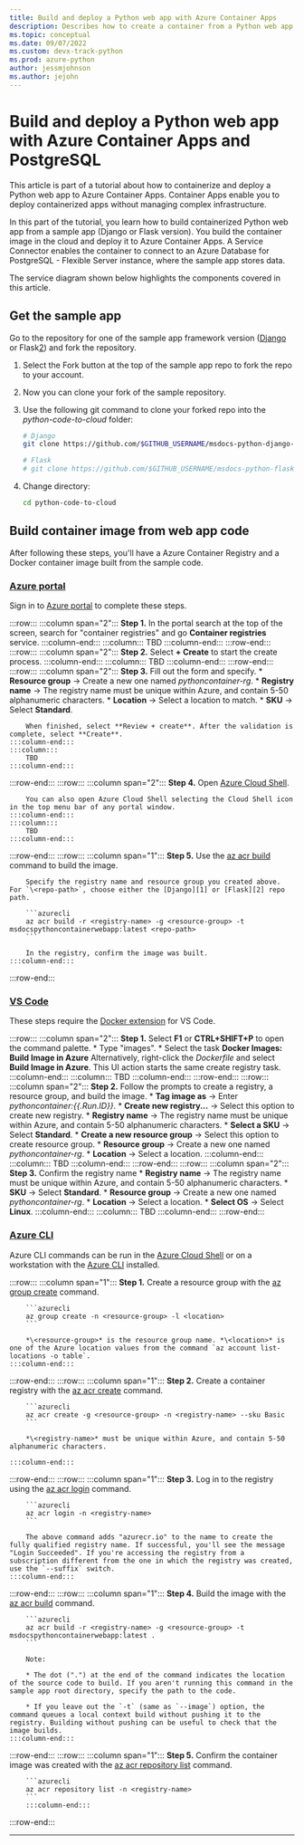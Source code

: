 ```yaml
---
title: Build and deploy a Python web app with Azure Container Apps
description: Describes how to create a container from a Python web app and deploy it to Azure Container Apps, a serverless platform for hosting containerized applications.
ms.topic: conceptual
ms.date: 09/07/2022
ms.custom: devx-track-python
ms.prod: azure-python
author: jessmjohnson
ms.author: jejohn
---
```


# Build and deploy a Python web app with Azure Container Apps and PostgreSQL

This article is part of a tutorial about how to containerize and deploy a Python web app to Azure Container Apps. Container Apps enable you to deploy containerized apps without managing complex infrastructure. 

In this part of the tutorial, you learn how to build containerized Python web app from a sample app (Django or Flask version). You build the container image in the cloud and deploy it to Azure Container Apps.  A Service Connector enables the container to connect to an Azure Database for PostgreSQL - Flexible Server instance, where the sample app stores data.

The service diagram shown below highlights the components covered in this article.

## Get the sample app

Go to the repository for one of the sample app framework version ([Django][1] or Flask[2]) and fork the repository.

1. Select the Fork button at the top of the sample app repo to fork the repo to your account.

1. Now you can clone your fork of the sample repository.

1. Use the following git command to clone your forked repo into the *python-code-to-cloud* folder:

    ```bash
    # Django
    git clone https://github.com/$GITHUB_USERNAME/msdocs-python-django-azure-container-app.git python-code-to-cloud
    
    # Flask
    # git clone https://github.com/$GITHUB_USERNAME/msdocs-python-flask-azure-container-app.git python-code-to-cloud
    ```
    
1. Change directory:

    ```bash
    cd python-code-to-cloud
    ```

## Build container image from web app code

After following these steps, you'll have a Azure Container Registry and a Docker container image built from the sample code. 
### [Azure portal](#tab/azure-portal)

Sign in to [Azure portal][3] to complete these steps.

:::row:::
    :::column span="2":::
        **Step 1.** In the portal search at the top of the screen, search for "container registries" and go **Container registries** service.
    :::column-end:::
    :::column:::
        TBD
    :::column-end:::
:::row-end:::
:::row:::
    :::column span="2":::
        **Step 2.** Select **+ Create** to start the create process.
    :::column-end:::
    :::column:::
        TBD
    :::column-end:::
:::row-end:::
:::row:::
    :::column span="2":::
        **Step 3.** Fill out the form and specify.
        * **Resource group** &rarr; Create a new one named *pythoncontainer-rg*.
        * **Registry name** &rarr; The registry name must be unique within Azure, and contain 5-50 alphanumeric characters. 
        * **Location** &rarr; Select a location to match. 
        * **SKU** &rarr; Select **Standard**.

        When finished, select **Review + create**. After the validation is complete, select **Create**.
    :::column-end:::
    :::column:::
        TBD
    :::column-end:::
:::row-end:::
:::row:::
    :::column span="2":::
        **Step 4.** Open [Azure Cloud Shell][4].

        You can also open Azure Cloud Shell selecting the Cloud Shell icon in the top menu bar of any portal window.
    :::column-end:::
    :::column:::
        TBD
    :::column-end:::
:::row-end:::
:::row:::
    :::column span="1":::
        **Step 5.** Use the [az acr build][5] command to build the image.

        Specify the registry name and resource group you created above. For `\<repo-path>`, choose either the [Django][1] or [Flask][2] repo path.

        ```azurecli
        az acr build -r <registry-name> -g <resource-group> -t msdocspythoncontainerwebapp:latest <repo-path>
        ```

        In the registry, confirm the image was built.
    :::column-end:::
:::row-end:::


### [VS Code](#tab/vscode-aztools)

These steps require the [Docker extension][6] for VS Code.

:::row:::
    :::column span="2":::
        **Step 1.** Select **F1** or **CTRL+SHIFT+P** to open the command palette.
        * Type "images".
        * Select the task **Docker Images: Build Image in Azure**
        Alternatively, right-click the *Dockerfile* and select **Build Image in Azure**. This UI action starts the same create registry task.
    :::column-end:::
    :::column:::
        TBD
    :::column-end:::
:::row-end:::
:::row:::
    :::column span="2":::
        **Step 2.** Follow the prompts to create a registry, a resource group, and build the image.
        * **Tag image as** &rarr; Enter *pythoncontainer:{{.Run.ID}}*.
        * **Create new registry...** &rarr; Select this option to create new registry.
        * **Registry name** &rarr; The registry name must be unique within Azure, and contain 5-50 alphanumeric characters. 
        * **Select a SKU** &rarr; Select **Standard**.
        * **Create a new resource group** &rarr; Select this option to create resource group.
        * **Resource group** &rarr; Create a new one named *pythoncontainer-rg*.
        * **Location** &rarr; Select a location.
    :::column-end:::
    :::column:::
        TBD
    :::column-end:::
:::row-end:::
:::row:::
    :::column span="2":::
        **Step 3.** Confirm the registry name
        * **Registry name** &rarr; The registry name must be unique within Azure, and contain 5-50 alphanumeric characters. 
        * **SKU** &rarr; Select **Standard**.
        * **Resource group** &rarr; Create a new one named *pythoncontainer-rg*.
        * **Location** &rarr; Select a location.
        * **Select OS** &rarr; Select **Linux**.
    :::column-end:::
    :::column:::
        TBD
    :::column-end:::
:::row-end:::



### [Azure CLI](#tab/azure-cli)

Azure CLI commands can be run in the [Azure Cloud Shell][4] or on a workstation with the [Azure CLI][7] installed.

:::row:::
    :::column span="1":::
        **Step 1.** Create a resource group with the [az group create](/cli/azure/group#az-group-create) command.

        ```azurecli
        az group create -n <resource-group> -l <location>
        ```

        *\<resource-group>* is the resource group name. *\<location>* is one of the Azure location values from the command `az account list-locations -o table`.
    :::column-end:::
:::row-end:::
:::row:::
    :::column span="1":::
        **Step 2.** Create a container registry with the [az acr create](/cli/azure/acr#az-acr-create) command.

        ```azurecli
        az acr create -g <resource-group> -n <registry-name> --sku Basic
        ```

        *\<registry-name>* must be unique within Azure, and contain 5-50 alphanumeric characters.

    :::column-end:::
:::row-end:::
:::row:::
    :::column span="1":::
        **Step 3.** Log in to the registry using the [az acr login](/cli/azure/acr#az-acr-login) command.

        ```azurecli
        az acr login -n <registry-name>
        ```
        
        The above command adds "azurecr.io" to the name to create the fully qualified registry name. If successful, you'll see the message "Login Succeeded". If you're accessing the registry from a subscription different from the one in which the registry was created, use the `--suffix` switch.
    :::column-end:::
:::row-end:::
:::row:::
    :::column span="1":::
        **Step 4.** Build the image with the [az acr build](/cli/azure/acr#az-acr-build) command.

        ```azurecli
        az acr build -r <registry-name> -g <resource-group> -t msdocspythoncontainerwebapp:latest .
        ```
        
        Note:

        * The dot (".") at the end of the command indicates the location of the source code to build. If you aren't running this command in the sample app root directory, specify the path to the code.

        * If you leave out the `-t` (same as `--image`) option, the command queues a local context build without pushing it to the registry. Building without pushing can be useful to check that the image builds.
    :::column-end:::
:::row-end:::
:::row:::
    :::column span="1":::
        **Step 5.** Confirm the container image was created with the [az acr repository list](/cli/azure/acr/repository#az-acr-repository-list) command.

        ```azurecli
        az acr repository list -n <registry-name>
        ```
        :::column-end:::
:::row-end:::

---

    
[1]: https://github.com/Azure-Samples/msdocs-python-django-azure-container-app
[2]: https://github.com/Azure-Samples/msdocs-python-flask-azure-container-app
[3]: https://portal.azure.com/
[4]: https://shell.azure.com/
[5]: https://docs.microsoft.com/cli/azure/acr#az-acr-build
[6]: https://code.visualstudio.com/docs/containers/overview
[7]: https://docs.microsoft.com/cli/azure/install-azure-cli